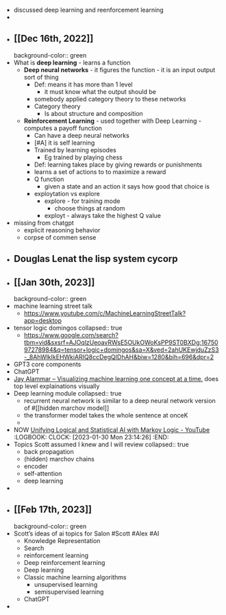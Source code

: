 - discussed deep learning and reenforcement learning
-
- ## [[Dec 16th, 2022]]
  background-color:: green
- What is **deep learning** - learns a function
	- **Deep neural networks** - it figures the function - it is an input output sort of thing
		- Def: means it has more than 1 level
			- it must know what the output should be
		- somebody applied category theory to these networks
		- Category theory
			- Is about structure and composition
	- **Reinforcement Learning** - used together with Deep Learning - computes a payoff function
		- Can have a deep neural networks
		- [#A] it is self learning
		- Trained by learning episodes
			- Eg trained by playing chess
		- Def: learning takes place by giving rewards or punishments
		- learns a set of actions to to maximize a reward
		- Q function
			- given a state and an action it says how good that choice is
		- exploytation vs explore
			- explore - for training mode
				- choose things at random
			- exployt - always take the highest Q value
- missing from chatgpt
	- explicit reasoning behavior
	- corpse of commen sense
- Douglas Lenat the lisp system cycorp
	-
- ## [[Jan 30th, 2023]]
  background-color:: green
- machine learning street talk
	- https://www.youtube.com/c/MachineLearningStreetTalk?app=desktop
- tensor logic domingos
  collapsed:: true
	- https://www.google.com/search?tbm=vid&sxsrf=AJOqlzUeoavRWsE5OUkOWoKsPP9ST0BXDg:1675097278984&q=tensor+logic+domingos&sa=X&ved=2ahUKEwjduZzS3-_8AhWlkIkEHWkiARIQ8ccDegQIDhAH&biw=1280&bih=696&dpr=2
- GPT3 core components
- ChatGPT
- [Jay Alammar – Visualizing machine learning one concept at a time.](https://jalammar.github.io/) does top level explainations visually
- Deep learning module
  collapsed:: true
	- recurrent neural network is similar to a deep neural network version of #[[hidden marchov model]]
	- the transformer model takes the whole sentence at onceK
	-
- NOW [Unifying Logical and Statistical AI with Markov Logic - YouTube](https://www.youtube.com/watch?v=0TYS6mpcsG4)
  :LOGBOOK:
  CLOCK: [2023-01-30 Mon 23:14:26]
  :END:
- Topics Scott assumed I knew and I will review
  collapsed:: true
	- back propagation
	- (hidden) marchov chains
	- encoder
	- self-attention
	- deep learning
-
- ## [[Feb 17th, 2023]]
  background-color:: green
- Scott’s ideas of ai topics for Salon #Scott #Alex #AI
	- Knowledge Representation
	- Search
	- reinforcement learning
	- Deep reinforcement learning
	- Deep learning
	- Classic machine learning algorithms
		- unsupervised learning
		- semisupervised learning
	- ChatGPT
-